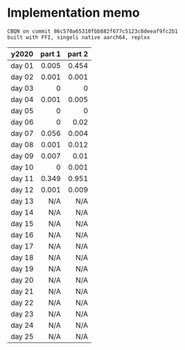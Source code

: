 # Implementation memo

```
CBQN on commit 86c570a65310fbb882f677c5123c8deeaf9fc2b1
built with FFI, singeli native aarch64, replxx
```

| y2020  |  part 1 |  part 2 |
|--------|--------:|--------:|
| day 01 |   0.005 |   0.454 |
| day 02 |   0.001 |   0.001 |
| day 03 |       0 |       0 |
| day 04 |   0.001 |   0.005 |
| day 05 |       0 |       0 |
| day 06 |       0 |    0.02 |
| day 07 |   0.056 |   0.004 |
| day 08 |   0.001 |   0.012 |
| day 09 |   0.007 |    0.01 |
| day 10 |       0 |   0.001 |
| day 11 |   0.349 |   0.951 |
| day 12 |   0.001 |   0.009 |
| day 13 |     N/A |     N/A |
| day 14 |     N/A |     N/A |
| day 15 |     N/A |     N/A |
| day 16 |     N/A |     N/A |
| day 17 |     N/A |     N/A |
| day 18 |     N/A |     N/A |
| day 19 |     N/A |     N/A |
| day 20 |     N/A |     N/A |
| day 21 |     N/A |     N/A |
| day 22 |     N/A |     N/A |
| day 23 |     N/A |     N/A |
| day 24 |     N/A |     N/A |
| day 25 |     N/A |     N/A |
